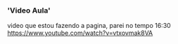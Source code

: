 ### 'Video Aula'
video que estou fazendo a pagina, parei no tempo 16:30
https://www.youtube.com/watch?v=vtxovmak8VA
